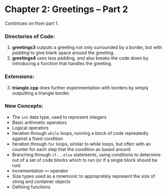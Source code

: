 # Chapter 2: Greetings – Part 2

Contintues on from part 1.

### Directories of Code:
1) **greetings3** outputs a greeting not only surrounded by a border, but with _padding_ to give blank space around the greeting.
2) **greetings4** uses less padding, and also breaks the code down by introducing a function that handles the greeting.

### Extensions:
3) **triangle.cpp** does further experimentation with borders by simply outputting a triangle border.

### New Concepts:
* The `int` data type, used to represent integers
* Basic arithmetic operators
* Logical operators
* Iteration through `while` loops, running a block of code repreatedly against a fixed condition
* Iteration through `for` loops, similar to while loops, but often with an counter for each step that the condition as based around
* Branching through `if...else` statements, using conditions to determine out of a set of code blocks which to run (or if a single block should be run)
* Incrementation `++` operator
* Size types used as a mnemonic to approprately represent the size of string and container objects
* Defining functions
